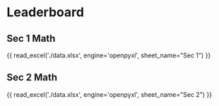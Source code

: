 # Leaderboard

## <b> Sec 1 Math </b>

{{ read_excel('./data.xlsx', engine='openpyxl', sheet_name="Sec 1") }}

## <b> Sec 2 Math </b>

{{ read_excel('./data.xlsx', engine='openpyxl', sheet_name="Sec 2") }}


